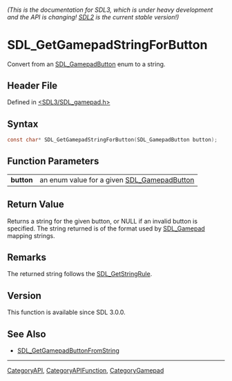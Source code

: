 ###### (This is the documentation for SDL3, which is under heavy development and the API is changing! [SDL2](https://wiki.libsdl.org/SDL2/) is the current stable version!)
# SDL_GetGamepadStringForButton

Convert from an [SDL_GamepadButton](SDL_GamepadButton) enum to a string.

## Header File

Defined in [<SDL3/SDL_gamepad.h>](https://github.com/libsdl-org/SDL/blob/main/include/SDL3/SDL_gamepad.h)

## Syntax

```c
const char* SDL_GetGamepadStringForButton(SDL_GamepadButton button);

```

## Function Parameters

|                |                                                                  |
| -------------- | ---------------------------------------------------------------- |
| **button**     | an enum value for a given [SDL_GamepadButton](SDL_GamepadButton) |

## Return Value

Returns a string for the given button, or NULL if an invalid button is
specified. The string returned is of the format used by
[SDL_Gamepad](SDL_Gamepad) mapping strings.

## Remarks

The returned string follows the [SDL_GetStringRule](SDL_GetStringRule).

## Version

This function is available since SDL 3.0.0.

## See Also

- [SDL_GetGamepadButtonFromString](SDL_GetGamepadButtonFromString)

----
[CategoryAPI](CategoryAPI), [CategoryAPIFunction](CategoryAPIFunction), [CategoryGamepad](CategoryGamepad)


